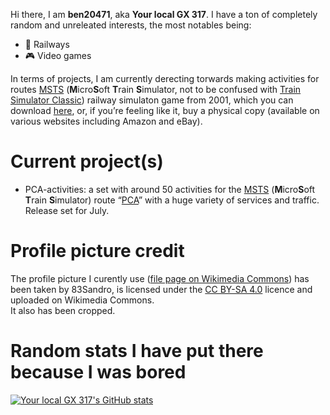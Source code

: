 Hi there, I am **ben20471**, aka **Your local GX 317**. I have a ton of completely random and unreleated interests, the most notables being:
- 🚉 Railways
- 🎮 Video games

In terms of projects, I am currently derecting torwards making activities for routes [MSTS](https://en.wikipedia.org/wiki/Microsoft_Train_Simulator) (**M**icro**S**oft **T**rain **S**imulator, not to be confused with [Train Simulator Classic](https://en.wikipedia.org/wiki/Train_Simulator_Classic)) railway simulaton game from 2001, which you can download [here](https://www.myabandonware.com/game/microsoft-train-simulator-g3v), or, if you’re feeling like it, buy a physical copy (available on various websites including Amazon and eBay).

# Current project(s)
- PCA-activities: a set with around 50 activities for the [MSTS](https://www.myabandonware.com/game/microsoft-train-simulator-g3v) (**M**icro**S**oft **T**rain **S**imulator) route “[PCA](https://www.activitysimulatorworld.net/PAGES_Lignes_Francaises/La_Ligne_PCA_V1-V2-V3.htm)” with a huge variety of services and traffic. Release set for July.

# Profile picture credit
The profile picture I curently use ([file page on Wikimedia Commons](https://commons.wikimedia.org/wiki/File:Heuliez317toulon.jpg)) has been taken by 83Sandro, is licensed under the [CC BY-SA 4.0](https://creativecommons.org/licenses/by-sa/4.0) licence and uploaded on Wikimedia Commons.  
It also has been cropped.

# Random stats I have put there because I was bored
[![Your local GX 317's GitHub stats](https://github-readme-stats.vercel.app/api?username=ben20471)](https://github.com/anuraghazra/github-readme-stats)
